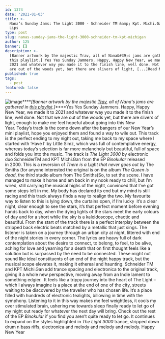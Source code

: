 ```yaml
---
id: 1374
date: '2021-01-03'
title: >-
  Nana’s Sunday Jams: The Light 3000 - Schneider TM &amp; Kpt. Michi.Gan - Loose
  Lips
type: post
slug: nanas-sunday-jams-the-light-3000-schneider-tm-kpt-michigan
author: 125
banner: []
description: >-
  [Banner artwork by the majestic Trav, all of Nana&#39;s jams are gathered in
  this playlist.] Yes Yes Sunday Jammers. Happy, Happy New Year, we made it to
  2021 and whatever way you made it to the finish line, well done. Not that we
  are out of the woods yet, but there are slivers of light, [...]Read More...
published: true
tags:
  - post
featured: false
---
```

![image](../undefined)****_\[Banner artwork by the majestic [Trav](https://www.backdownwarchild.co.uk/), all of Nana's jams are gathered in [this playlist](https://open.spotify.com/playlist/12UoQ8ov5i6P8BIfm2lOjS?si=jarAn1CXSEuYB9vAxJidOg).\]_****Yes Yes Sunday Jammers. Happy, Happy New Year, we made it to 2021 and whatever way you made it to the finish line, well done. Not that we are out of the woods yet, but there are slivers of light, enough to make me feel hopeful about going into this New Year. Today’s track is the come down after the bangers of our New Year’s mini playlist, hope you enjoyed them and found a way to wile out. This track is the perfect ending to my night out, taking me back to my space where I started with ‘Have I’ by Little Simz, which was full of contemplative energy, whereas today’s selection is far more melancholy but beautiful, full of space and folds you into the music. The track is _The Light 3000_ by electronic duo SchneiderTM and KPT Michi.Gan from the EP _Binokular_ released in 2000. This is a reversion of _There is a Light that never goes out_ by The Smiths (for anyone interested the original is on the album _The Queen is dead_, the third studio album from The Smiths)So, to set the scene. I have managed to make it home and am back in my nook ready to chill, but I’m wired, still carrying the musical highs of the night, convinced that I’ve got some steps left in me. My body has declared its end but my mind is still racing and this track always finds a way to realign the two. My favourite way to listen to this is lying down, the curtains open, if I’m lucky  it’s a clear night, clear enough to see the stars, it’s that perfect moment before evening hands back to day, when the dying lights of the stars meet the early colours of day and for a short while the sky is a kaleidoscope, chaotic and beautiful. From the start of the track there is a perfect interplay between the stripped back electric beats matched by a metallic that just sings. The listener is taken on a journey through an urban city at night, littered with end of the night stories in every corner. The lyrics are heavy full of dark contemplation about the desire to connect, to belong, to feel, to be alive, aching for love and yearning for a death that on first thought feels like a solution but is surpassed by the need to be connected. These might not sound like ideal constituents of an end of the night happy track, but the musical scope elevates it, making it ethereal and haunting. Schneider TM and KPT Michi.Gan add trance spacing and electronica to the original track, giving it a whole new perspective, moving away from an Indie lament to something edgier.  It feels like a trippy journey into the heart of The Light – which I always imagine is a place at the end of one of the city, streets waiting to be discovered by the traveller who has chosen life. It’s a place filled with hundreds of electronic tealights, billowing in time with the symphony. Listening to it in this way makes me feel weightless, it cools my over stimulated brain, ushering me towards sleep finally ready to let go of my night out ready for whatever the next day will bring. Check out the rest of the EP _Binokular_ if you find you aren’t quite ready to let go. It continues to expand on the styles highlighted in _The Light 3000_ trance, stripped down drum n bass riffs, electronica and melody and melody and melody. Happy New Year